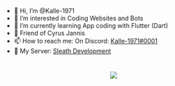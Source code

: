 - 👋 Hi, I’m @Kalle-1971
- 👀 I’m interested in Coding Websites and Bots
- 🌱 I’m currently learning App coding with Flutter (Dart)
- 💞️ Friend of Cyrus Jannis 
- 📫 How to reach me: On Discord: [Kalle-1971#0001](https://discord.com/users/710951377593040919)
- 🤖 My Server: [Sleath Development](https://dsc.gg/sleath-development)
<!---
Kalle-1971/Kalle-1971 is a ✨ special ✨ repository because its `README.md` (this file) appears on your GitHub profile.
You can click the Preview link to take a look at your changes.
--->
<h1 align="center">
  <a href="https://git.io/typing-svg">
    <img src="https://readme-typing-svg.herokuapp.com/?lines=console.log(%22I%20am%20Sagar%20Malik!%22);System.out.println(%22Sagar%20Malik!%22);print(%22I%20am%20Sagar%20Malik!%22);printf(%22I%20am%20Sagar%20Malik!%22);fmt.Println(%22I%20am%20Sagar%20Malik!%22);println!(%22I%20am%20Sagar%20Malik!%22);cout%20%3C%3C%20%22I%20am%20Sagar%20Malik!%22&center=true&size=27&width=550">
  </a>
</h1>
